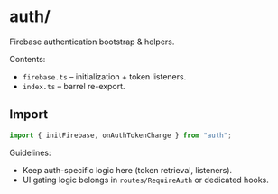 # auth/

Firebase authentication bootstrap & helpers.

Contents:

- `firebase.ts` – initialization + token listeners.
- `index.ts` – barrel re-export.

## Import

```ts
import { initFirebase, onAuthTokenChange } from "auth";
```

Guidelines:

- Keep auth-specific logic here (token retrieval, listeners).
- UI gating logic belongs in `routes/RequireAuth` or dedicated hooks.
